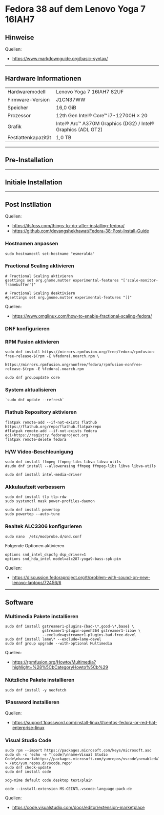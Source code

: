 # Fedora 38 auf dem Lenovo Yoga 7 16IAH7

## Hinweise

Quellen:

- <https://www.markdownguide.org/basic-syntax/>

---

## Hardware Informationen

|   |   |
|---|---|
Hardwaremodell      |  Lenovo Yoga 7 16IAH7 82UF  
Firmware-Version    | J1CN37WW  
Speicher            | 16,0 GiB
Prozessor           | 12th Gen Intel® Core™ i7-12700H × 20
Grafik              |  Intel® Arc™ A370M Graphics (DG2) / Intel® Graphics (ADL GT2)
Festlattenkapazität | 1,0 TB

---

## Pre-Installation

---

## Initiale Installation

---

## Post Instllation

Quellen:

- <https://itsfoss.com/things-to-do-after-installing-fedora/>  
- <https://github.com/devangshekhawat/Fedora-38-Post-Install-Guide>

### Hostnamen anpassen

```shell
sudo hostnamectl set-hostname "esmeralda"
```

### Fractional Scaling aktivieren

```shell
# Fractional Scaling aktivieren
gsettings set org.gnome.mutter experimental-features "['scale-monitor-framebuffer']"
```

```shell
# Fractional Scaling deaktiviern
#gsettings set org.gnome.mutter experimental-features "[]"
```

Quellen:

- <https://www.omglinux.com/how-to-enable-fractional-scaling-fedora/>  

### DNF konfigurieren

### RPM Fusion aktivieren

```shell
sudo dnf install https://mirrors.rpmfusion.org/free/fedora/rpmfusion-free-release-$(rpm -E %fedora).noarch.rpm \
                 https://mirrors.rpmfusion.org/nonfree/fedora/rpmfusion-nonfree-release-$(rpm -E %fedora).noarch.rpm
```

```shell
sudo dnf groupupdate core
```

### System aktualisieren

```shell
`sudo dnf update --refresh`  
```

### Flathub Repository aktivieren

```shell
flatpak remote-add --if-not-exists flathub https://flathub.org/repo/flathub.flatpakrepo
#flatpak remote-add --if-not-exists fedora oci+https://registry.fedoraproject.org
flatpak remote-delete fedora
```
<!---

### Intel ARC A380M GPU aktivieren

```shell
sudo lspci -k | grep -EA3 'VGA|3D|Display'
sudo lspci -nn | grep -EA3 'VGA|3D|Display'
#sudo grubby --update-kernel=ALL --args="i915.force_probe=<pci ID>"
sudo grubby --update-kernel=ALL --args="i915.force_probe=5693"
#sudo grubby --update-kernel=ALL --remove-args="i915.force_probe=<pci ID>"
cat /etc/default/grub
sudo grub2-mkconfig -o /boot/grub2/grub.cfg
```

Quellen:

- <https://www.reddit.com/r/Fedora/comments/10je7as/how_to_get_intel_arc_working_on_fedora_a770_a750/>
- <https://forums.fedoraforum.org/showthread.php?329171-Intel-Arc-GPU-thread>
- <https://wiki.archlinux.org/title/intel_graphics>
- <https://www.reddit.com/r/Fedora/comments/zg0v2v/fedora_37_not_loading_i915arc_770m_gpu_on_boot/>

-->

### H/W Video-Beschleunigung

```shell
sudo dnf install ffmpeg ffmpeg-libs libva libva-utils
#sudo dnf install --allowerasing ffmpeg ffmpeg-libs libva libva-utils
```

```shell
sudo dnf install intel-media-driver
```

### Akkulaufzeit verbessern

```shell
sudo dnf install tlp tlp-rdw
sudo systemctl mask power-profiles-daemon
```
```shell
sudo dnf install powertop
sudo powertop --auto-tune
```

### Realtek ALC3306 konfigurieren

```shell
sudo nano  /etc/modprobe.d/snd.conf
```

Folgende Optionen aktivieren

```shell
options snd_intel_dspcfg dsp_driver=1
options snd_hda_intel model=alc287-yoga9-bass-spk-pin
```

Quellen:

- <https://discussion.fedoraproject.org/t/problem-with-sound-on-new-lenovo-laptops/72456/6>

<!---

### Kernel Fehler "xorg-x11-drv-intel" beheben

```shell
journalctl -b -k | grep "split lock"
```

```shell
sudo grubby --update-kernel=ALL --args="split_lock_detect=off"
cat /etc/default/grub
sudo grub2-mkconfig -o /boot/grub2/grub.cfg
```

Quellen:

- <https://forums.fedoraforum.org/showthread.php?330146-kernel-core-unexpected-system-error&p=1868001>

-->

---

## Software

### Multimedia Pakete installieren

```shell
sudo dnf install gstreamer1-plugins-{bad-\*,good-\*,base} \
                 gstreamer1-plugin-openh264 gstreamer1-libav \
                 --exclude=gstreamer1-plugins-bad-free-devel
sudo dnf install lame\* --exclude=lame-devel
sudo dnf group upgrade --with-optional Multimedia
```
Quellen:

- <https://rpmfusion.org/Howto/Multimedia?highlight=%28%5CbCategoryHowto%5Cb%29>

### Nützliche Pakete installieren

```shell
sudo dnf install -y neofetch
```

### 1Password installieren

Quellen:

- <https://support.1password.com/install-linux/#centos-fedora-or-red-hat-enterprise-linux>

### Visual Studio Code

```shell
sudo rpm --import https://packages.microsoft.com/keys/microsoft.asc
sudo sh -c 'echo -e "[code]\nname=Visual Studio Code\nbaseurl=https://packages.microsoft.com/yumrepos/vscode\nenabled=1\ngpgcheck=1\ngpgkey=https://packages.microsoft.com/keys/microsoft.asc" > /etc/yum.repos.d/vscode.repo'
sudo dnf check-update
sudo dnf install code
```

```shell
xdg-mime default code.desktop text/plain
```

```shell
code --install-extension MS-CEINTL.vscode-language-pack-de
```

Quellen:

- <https://code.visualstudio.com/docs/editor/extension-marketplace>
